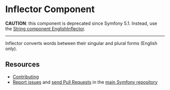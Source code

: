 Inflector Component
===================

**CAUTION**: this component is deprecated since Symfony 5.1. Instead, use the
[String component EnglishInflector](https://github.com/symfony/symfony/tree/master/src/Symfony/Component/String/Inflector/EnglishInflector.php).

-----

Inflector converts words between their singular and plural forms (English only).

Resources
---------

  * [Contributing](https://symfony.com/doc/current/contributing/index.html)
  * [Report issues](https://github.com/symfony/symfony/issues) and
    [send Pull Requests](https://github.com/symfony/symfony/pulls)
    in the [main Symfony repository](https://github.com/symfony/symfony)
